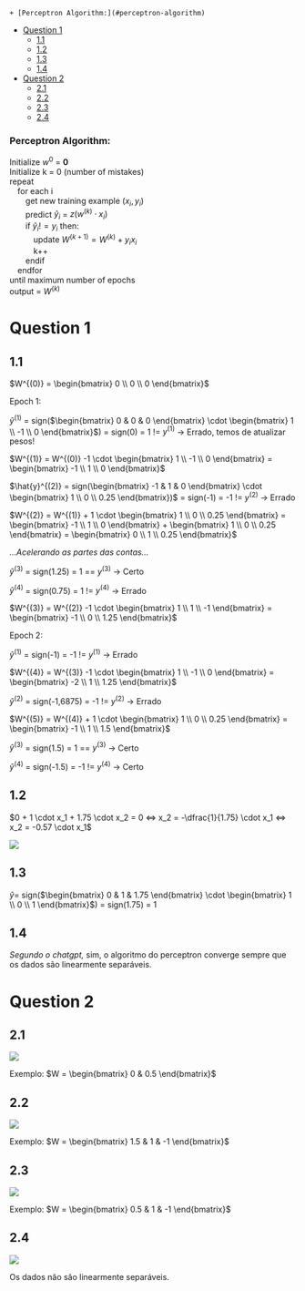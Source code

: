 

<!-- toc -->

    + [Perceptron Algorithm:](#perceptron-algorithm)
- [Question 1](#question-1)
  * [1.1](#11)
  * [1.2](#12)
  * [1.3](#13)
  * [1.4](#14)
- [Question 2](#question-2)
  * [2.1](#21)
  * [2.2](#22)
  * [2.3](#23)
  * [2.4](#24)

<!-- tocstop -->

### Perceptron Algorithm:

Initialize $w^{0}$ = **0**<br>
Initialize k = 0 (number of mistakes)<br>
repeat<br>
&emsp;for each i<br>
&emsp;&emsp;get new training example ($x_i, y_i$)<br>
&emsp;&emsp;predict $\hat{y}_i$ = $z(w^{(k)} \cdot x_i)$ <br>
&emsp;&emsp;if $\hat{y}_i != y_i$ then:<br>
&emsp;&emsp;&emsp;update $W^{(k + 1)} = W^{(k)} + y_ix_i$<br>
&emsp;&emsp;&emsp;k++<br>
&emsp;&emsp;endif<br>
&emsp;endfor<br>
until maximum number of epochs<br>
output = $W^{(k)}$

# Question 1

## 1.1

$W^{(0)} = \begin{bmatrix} 0 \\ 0 \\ 0 \end{bmatrix}$

Epoch 1:

$\hat{y}^{(1)}$ = sign($\begin{bmatrix} 0 & 0 & 0 \end{bmatrix} \cdot \begin{bmatrix} 1 \\ -1 \\ 0 \end{bmatrix}$) = sign(0) = 1 != $y^{(1)}$ -> Errado, temos de atualizar pesos!

$W^{(1)} = W^{(0)} -1 \cdot \begin{bmatrix} 1 \\ -1 \\ 0 \end{bmatrix} = \begin{bmatrix} -1 \\ 1 \\ 0 \end{bmatrix}$

$\hat{y}^{(2)} = sign(\begin{bmatrix} -1 & 1 & 0 \end{bmatrix} \cdot \begin{bmatrix} 1 \\ 0 \\ 0.25 \end{bmatrix})$ = sign(-1) = -1 != $y^{(2)}$ -> Errado

$W^{(2)} = W^{(1)} + 1 \cdot \begin{bmatrix} 1 \\ 0 \\ 0.25 \end{bmatrix} = \begin{bmatrix} -1 \\ 1 \\ 0 \end{bmatrix} + \begin{bmatrix} 1 \\ 0 \\ 0.25 \end{bmatrix} = \begin{bmatrix} 0 \\ 1 \\ 0.25 \end{bmatrix}$

_...Acelerando as partes das contas..._

$\hat{y}^{(3)}$ = sign(1.25) = 1 == $y^{(3)}$ -> Certo

$\hat{y}^{(4)}$ = sign(0.75) = 1 != $y^{(4)}$ -> Errado

$W^{(3)} = W^{(2)} -1 \cdot \begin{bmatrix} 1 \\ 1 \\ -1 \end{bmatrix} = \begin{bmatrix} -1 \\ 0 \\ 1.25 \end{bmatrix}$

Epoch 2:

$\hat{y}^{(1)}$ = sign(-1) = -1 != $y^{(1)}$ -> Errado

$W^{(4)} = W^{(3)} -1 \cdot \begin{bmatrix} 1 \\ -1 \\ 0 \end{bmatrix} = \begin{bmatrix} -2 \\ 1 \\ 1.25 \end{bmatrix}$

$\hat{y}^{(2)}$ = sign(-1,6875) = -1 != $y^{(2)}$ -> Errado

$W^{(5)} = W^{(4)} + 1 \cdot \begin{bmatrix} 1 \\ 0 \\ 0.25 \end{bmatrix} = \begin{bmatrix} -1 \\ 1 \\ 1.5 \end{bmatrix}$

$\hat{y}^{(3)}$ = sign(1.5) = 1 == $y^{(3)}$ -> Certo

$\hat{y}^{(4)}$ = sign(-1.5) = -1 != $y^{(4)}$ -> Certo

## 1.2

$0 + 1 \cdot x_1 + 1.75 \cdot x_2 = 0 <=> x_2 = -\dfrac{1}{1.75} \cdot x_1 <=> x_2 = -0.57 \cdot x_1$

<img src="Imagens/L2 1.2.png">

## 1.3

$\hat{y} =$ sign($\begin{bmatrix} 0 & 1 & 1.75 \end{bmatrix} \cdot \begin{bmatrix} 1 \\ 0 \\ 1 \end{bmatrix}$) $=$ sign(1.75) = 1

## 1.4

_Segundo o chatgpt,_ sim, o algoritmo do perceptron converge sempre que os dados são linearmente separáveis.

# Question 2

## 2.1

<img src="Imagens/L2 2.1.png">

Exemplo: $W = \begin{bmatrix} 0 & 0.5 \end{bmatrix}$

## 2.2

<img src="Imagens/L2 2.2.png">

Exemplo: $W = \begin{bmatrix} 1.5 & 1 & -1 \end{bmatrix}$

## 2.3

<img src="Imagens/L2 2.3.png">

Exemplo: $W = \begin{bmatrix} 0.5 & 1 & -1 \end{bmatrix}$

## 2.4

<img src="Imagens/L2 2.4.png">

Os dados não são linearmente separáveis.
